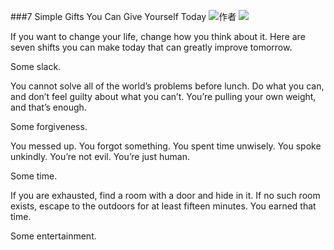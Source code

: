 ###7 Simple Gifts You Can Give Yourself Today
![作者](./_image/2020-07-08-16-41-14.png)
![](./_image/2020-07-08-16-40-35.jpg)

If you want to change your life, change how you think about it. Here are seven shifts you can make today that can greatly improve tomorrow.

Some slack.

You cannot solve all of the world’s problems before lunch. Do what you can, and don’t feel guilty about what you can’t. You’re pulling your own weight, and that’s enough.

Some forgiveness.

You messed up. You forgot something. You spent time unwisely. You spoke unkindly. You’re not evil. You’re just human.

Some time.

If you are exhausted, find a room with a door and hide in it. If no such room exists, escape to the outdoors for at least fifteen minutes. You earned that time.

Some entertainment.